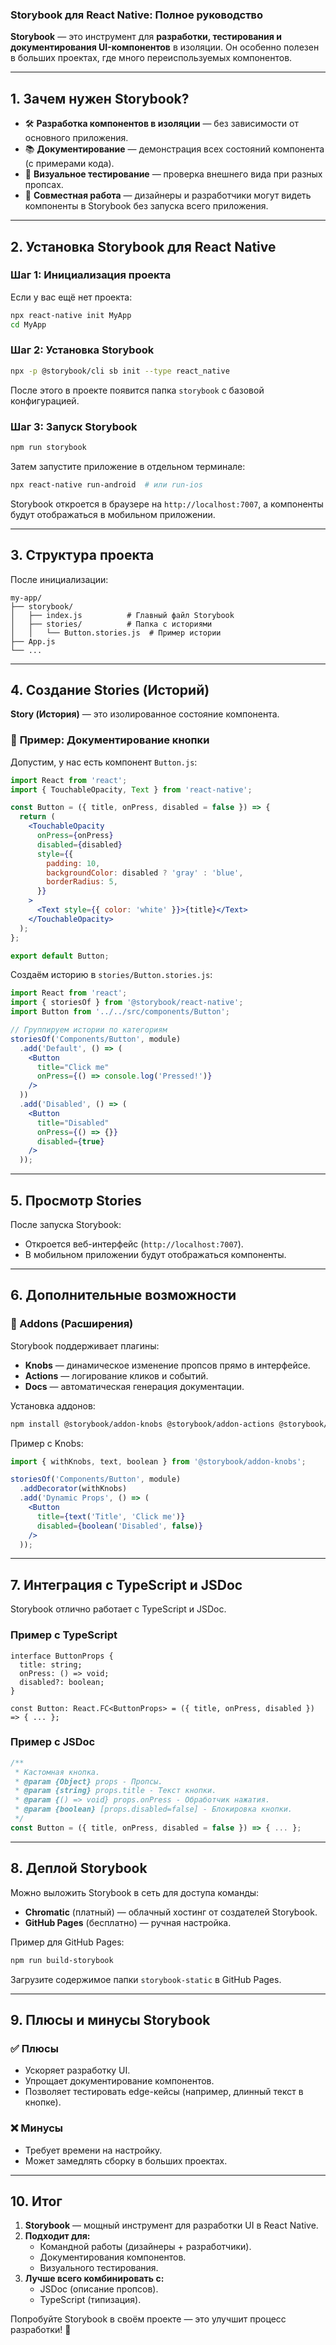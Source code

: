 ### **Storybook для React Native: Полное руководство**  
**Storybook** — это инструмент для **разработки, тестирования и документирования UI-компонентов** в изоляции. Он особенно полезен в больших проектах, где много переиспользуемых компонентов.

---

## **1. Зачем нужен Storybook?**  
- 🛠 **Разработка компонентов в изоляции** — без зависимости от основного приложения.  
- 📚 **Документирование** — демонстрация всех состояний компонента (с примерами кода).  
- 🎨 **Визуальное тестирование** — проверка внешнего вида при разных пропсах.  
- 🔄 **Совместная работа** — дизайнеры и разработчики могут видеть компоненты в Storybook без запуска всего приложения.  

---

## **2. Установка Storybook для React Native**  

### **Шаг 1: Инициализация проекта**  
Если у вас ещё нет проекта:  
```bash
npx react-native init MyApp
cd MyApp
```

### **Шаг 2: Установка Storybook**  
```bash
npx -p @storybook/cli sb init --type react_native
```
После этого в проекте появится папка `storybook` с базовой конфигурацией.

### **Шаг 3: Запуск Storybook**  
```bash
npm run storybook
```
Затем запустите приложение в отдельном терминале:  
```bash
npx react-native run-android  # или run-ios
```
Storybook откроется в браузере на `http://localhost:7007`, а компоненты будут отображаться в мобильном приложении.

---

## **3. Структура проекта**  
После инициализации:  
```
my-app/
├── storybook/
│   ├── index.js          # Главный файл Storybook
│   ├── stories/          # Папка с историями
│   │   └── Button.stories.js  # Пример истории
├── App.js
└── ...
```

---

## **4. Создание Stories (Историй)**  
**Story (История)** — это изолированное состояние компонента.  

### 📌 **Пример: Документирование кнопки**  
Допустим, у нас есть компонент `Button.js`:  
```jsx
import React from 'react';
import { TouchableOpacity, Text } from 'react-native';

const Button = ({ title, onPress, disabled = false }) => {
  return (
    <TouchableOpacity 
      onPress={onPress} 
      disabled={disabled}
      style={{ 
        padding: 10, 
        backgroundColor: disabled ? 'gray' : 'blue',
        borderRadius: 5,
      }}
    >
      <Text style={{ color: 'white' }}>{title}</Text>
    </TouchableOpacity>
  );
};

export default Button;
```

Создаём историю в `stories/Button.stories.js`:  
```jsx
import React from 'react';
import { storiesOf } from '@storybook/react-native';
import Button from '../../src/components/Button';

// Группируем истории по категориям
storiesOf('Components/Button', module)
  .add('Default', () => (
    <Button 
      title="Click me" 
      onPress={() => console.log('Pressed!')} 
    />
  ))
  .add('Disabled', () => (
    <Button 
      title="Disabled" 
      onPress={() => {}} 
      disabled={true} 
    />
  ));
```

---

## **5. Просмотр Stories**  
После запуска Storybook:  
- Откроется веб-интерфейс (`http://localhost:7007`).  
- В мобильном приложении будут отображаться компоненты.  


---

## **6. Дополнительные возможности**  

### **📌 Addons (Расширения)**  
Storybook поддерживает плагины:  
- **Knobs** — динамическое изменение пропсов прямо в интерфейсе.  
- **Actions** — логирование кликов и событий.  
- **Docs** — автоматическая генерация документации.  

Установка аддонов:  
```bash
npm install @storybook/addon-knobs @storybook/addon-actions @storybook/addon-docs
```

Пример с Knobs:  
```jsx
import { withKnobs, text, boolean } from '@storybook/addon-knobs';

storiesOf('Components/Button', module)
  .addDecorator(withKnobs)
  .add('Dynamic Props', () => (
    <Button 
      title={text('Title', 'Click me')} 
      disabled={boolean('Disabled', false)}
    />
  ));
```

---

## **7. Интеграция с TypeScript и JSDoc**  
Storybook отлично работает с TypeScript и JSDoc.  

### **Пример с TypeScript**  
```tsx
interface ButtonProps {
  title: string;
  onPress: () => void;
  disabled?: boolean;
}

const Button: React.FC<ButtonProps> = ({ title, onPress, disabled }) => { ... };
```

### **Пример с JSDoc**  
```jsx
/**
 * Кастомная кнопка.
 * @param {Object} props - Пропсы.
 * @param {string} props.title - Текст кнопки.
 * @param {() => void} props.onPress - Обработчик нажатия.
 * @param {boolean} [props.disabled=false] - Блокировка кнопки.
 */
const Button = ({ title, onPress, disabled = false }) => { ... };
```

---

## **8. Деплой Storybook**  
Можно выложить Storybook в сеть для доступа команды:  
- **Chromatic** (платный) — облачный хостинг от создателей Storybook.  
- **GitHub Pages** (бесплатно) — ручная настройка.  

Пример для GitHub Pages:  
```bash
npm run build-storybook
```
Загрузите содержимое папки `storybook-static` в GitHub Pages.

---

## **9. Плюсы и минусы Storybook**  

### **✅ Плюсы**  
- Ускоряет разработку UI.  
- Упрощает документирование компонентов.  
- Позволяет тестировать edge-кейсы (например, длинный текст в кнопке).  

### **❌ Минусы**  
- Требует времени на настройку.  
- Может замедлять сборку в больших проектах.  

---

## **10. Итог**  
1. **Storybook** — мощный инструмент для разработки UI в React Native.  
2. **Подходит для:**  
   - Командной работы (дизайнеры + разработчики).  
   - Документирования компонентов.  
   - Визуального тестирования.  
3. **Лучше всего комбинировать с:**  
   - JSDoc (описание пропсов).  
   - TypeScript (типизация).  


Попробуйте Storybook в своём проекте — это улучшит процесс разработки! 🚀